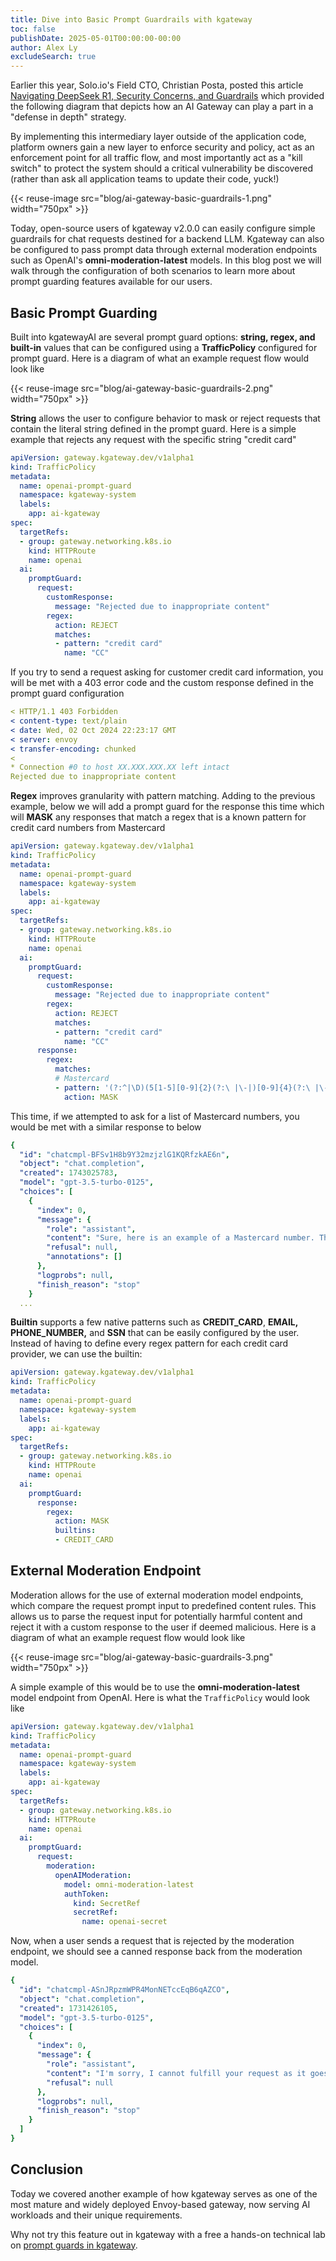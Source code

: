 ```yaml
---
title: Dive into Basic Prompt Guardrails with kgateway 
toc: false
publishDate: 2025-05-01T00:00:00-00:00
author: Alex Ly
excludeSearch: true
---
```


Earlier this year, Solo.io's Field CTO, Christian Posta, posted this article [Navigating DeepSeek R1, Security Concerns, and Guardrails](https://kgateway.dev/blog/navigating-deepseek-r1/) which provided the following diagram that depicts how an AI Gateway can play a part in a "defense in depth" strategy.

By implementing this intermediary layer outside of the application code, platform owners gain a new layer to enforce security and policy, act as an enforcement point for all traffic flow, and most importantly act as a "kill switch" to protect the system should a critical vulnerability be discovered (rather than ask all application teams to update their code, yuck!)

{{< reuse-image src="blog/ai-gateway-basic-guardrails-1.png" width="750px" >}}

Today, open-source users of kgateway v2.0.0 can easily configure simple guardrails for chat requests destined for a backend LLM. Kgateway can also be configured to pass prompt data through external moderation endpoints such as OpenAI's **omni-moderation-latest** models. In this blog post we will walk through the configuration of both scenarios to learn more about prompt guarding features available for our users.

## Basic Prompt Guarding

Built into kgatewayAI are several prompt guard options: **string, regex, and built-in** values that can be configured using a **TrafficPolicy** configured for prompt guard. Here is a diagram of what an example request flow would look like

{{< reuse-image src="blog/ai-gateway-basic-guardrails-2.png" width="750px" >}}

**String** allows the user to configure behavior to mask or reject requests that contain the literal string defined in the prompt guard. Here is a simple example that rejects any request with the specific string "credit card"

```yaml
apiVersion: gateway.kgateway.dev/v1alpha1
kind: TrafficPolicy
metadata:
  name: openai-prompt-guard
  namespace: kgateway-system
  labels:
    app: ai-kgateway
spec:
  targetRefs:
  - group: gateway.networking.k8s.io
    kind: HTTPRoute
    name: openai
  ai:
    promptGuard:
      request:
        customResponse:
          message: "Rejected due to inappropriate content"
        regex:
          action: REJECT
          matches:
          - pattern: "credit card"
            name: "CC"
```

If you try to send a request asking for customer credit card information, you will be met with a 403 error code and the custom response defined in the prompt guard configuration

```yaml
< HTTP/1.1 403 Forbidden
< content-type: text/plain
< date: Wed, 02 Oct 2024 22:23:17 GMT
< server: envoy
< transfer-encoding: chunked
<
* Connection #0 to host XX.XXX.XXX.XX left intact
Rejected due to inappropriate content
```

**Regex** improves granularity with pattern matching. Adding to the previous example, below we will add a prompt guard for the response this time which will **MASK** any responses that match a regex that is a known pattern for credit card numbers from Mastercard

```yaml
apiVersion: gateway.kgateway.dev/v1alpha1
kind: TrafficPolicy
metadata:
  name: openai-prompt-guard
  namespace: kgateway-system
  labels:
    app: ai-kgateway
spec:
  targetRefs:
  - group: gateway.networking.k8s.io
    kind: HTTPRoute
    name: openai
  ai:
    promptGuard:
      request:
        customResponse:
          message: "Rejected due to inappropriate content"
        regex:
          action: REJECT
          matches:
          - pattern: "credit card"
            name: "CC"
      response:
        regex:
          matches:
          # Mastercard
          - pattern: '(?:^|\D)(5[1-5][0-9]{2}(?:\ |\-|)[0-9]{4}(?:\ |\-|)[0-9]{4}(?:\ |\-|)[0-9]{4})(?:\D|$)'
            action: MASK
```

This time, if we attempted to ask for a list of Mastercard numbers, you would be met with a similar response to below

```yaml
{
  "id": "chatcmpl-BFSv1H8b9Y32mzjzlG1KQRfzkAE6n",
  "object": "chat.completion",
  "created": 1743025783,
  "model": "gpt-3.5-turbo-0125",
  "choices": [
    {
      "index": 0,
      "message": {
        "role": "assistant",
        "content": "Sure, here is an example of a Mastercard number. This is not valid for actual use, but follows the correct format and prefix range for Mastercard numbers.\n\n1. **<CUSTOM>**\n",
        "refusal": null,
        "annotations": []
      },
      "logprobs": null,
      "finish_reason": "stop"
    }
  ...
```

**Builtin** supports a few native patterns such as **CREDIT_CARD**, **EMAIL, PHONE_NUMBER,** and **SSN** that can be easily configured by the user. Instead of having to define every regex pattern for each credit card provider, we can use the builtin:

```yaml
apiVersion: gateway.kgateway.dev/v1alpha1
kind: TrafficPolicy
metadata:
  name: openai-prompt-guard
  namespace: kgateway-system
  labels:
    app: ai-kgateway
spec:
  targetRefs:
  - group: gateway.networking.k8s.io
    kind: HTTPRoute
    name: openai
  ai:
    promptGuard:
      response:
        regex:
          action: MASK
          builtins:
          - CREDIT_CARD
```

## External Moderation Endpoint

Moderation allows for the use of external moderation model endpoints, which compare the request prompt input to predefined content rules. This allows us to parse the request input for potentially harmful content and reject it with a custom response to the user if deemed malicious. Here is a diagram of what an example request flow would look like

{{< reuse-image src="blog/ai-gateway-basic-guardrails-3.png" width="750px" >}}

A simple example of this would be to use the **omni-moderation-latest** model endpoint from OpenAI. Here is what the `TrafficPolicy` would look like

```yaml
apiVersion: gateway.kgateway.dev/v1alpha1
kind: TrafficPolicy
metadata:
  name: openai-prompt-guard
  namespace: kgateway-system
  labels:
    app: ai-kgateway
spec:
  targetRefs:
  - group: gateway.networking.k8s.io
    kind: HTTPRoute
    name: openai
  ai:
    promptGuard:
      request:
        moderation:
          openAIModeration:
            model: omni-moderation-latest
            authToken:
              kind: SecretRef
              secretRef:
                name: openai-secret
```

Now, when a user sends a request that is rejected by the moderation endpoint, we should see a canned response back from the moderation model.

```yaml
{
  "id": "chatcmpl-ASnJRpzmWPR4MonNETccEqB6qAZCO",
  "object": "chat.completion",
  "created": 1731426105,
  "model": "gpt-3.5-turbo-0125",
  "choices": [
    {
      "index": 0,
      "message": {
        "role": "assistant",
        "content": "I'm sorry, I cannot fulfill your request as it goes against ethical guidelines and promotes violence. If you have any other inquiries or requests, please feel free to ask. Thank you for your understanding.",
        "refusal": null
      },
      "logprobs": null,
      "finish_reason": "stop"
    }
  ]
}
```

## Conclusion

Today we covered another example of how kgateway serves as one of the most mature and widely deployed Envoy-based gateway, now serving AI workloads and their unique requirements.

Why not try this feature out in kgateway with a free a hands-on technical lab on [prompt guards in kgateway](https://www.solo.io/resources/lab/kgateway-ai-lab-prompt-guards).

